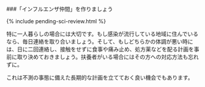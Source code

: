 ###「インフルエンザ仲間」を作りましょう

{% include pending-sci-review.html %}

特に一人暮らしの場合には大切です。もし感染が流行している地域に住んでいるなら、毎日連絡を取り合いましょう。そして、もしどちらかの体調が悪い時には、日に二回連絡し、接触をせずに食事や痛み止め、処方薬などを配る計画を事前に取り決めておきましょう。扶養者がいる場合にはその方への対応方法も忘れずに。

これは不測の事態に備えた長期的な計画を立てておく良い機会でもあります。
